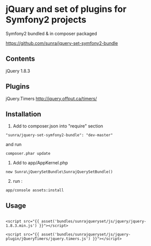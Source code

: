 jQuary and set of plugins for Symfony2 projects
===============================================

Symfony2 bundled & in composer packaged

https://github.com/sunra/jquery-set-symfony2-bundle


Contents
--------
jQuery 1.8.3

Plugins
-------
jQuery.Timers http://jquery.offput.ca/timers/




Installation
------------

1. Add to composer.json into "require" section
```
"sunra/jquery-set-symfony2-bundle": "dev-master"
```
and run 
```
composer.phar update
```

1. Add to app/AppKernel.php
```
new Sunra\jQuerySetBundle\SunrajQuerySetBundle()
```

2. run :
```
app/console assets:install
```


Usage
-----
```

<script src="{{ asset('bundles/sunrajqueryset/js/jquery/jquery-1.8.3.min.js') }}"></script>

<script src="{{ asset('bundles/sunrajqueryset/js/jquery-plugin/jQueryTimers/jquery.timers.js') }}"></script>

```